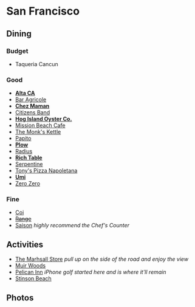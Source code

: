 # San Francisco

## Dining

### Budget

* Taqueria Cancun

### Good

* __[Alta CA](http://altaca.co)__
* [Bar Agricole](http://www.baragricole.com)
* __[Chez Maman](http://chezmamansf.com)__
* [Citizens Band](http://citizensbandsf.com)
* __[Hog Island Oyster Co.](http://hogislandoysters.com)__
* [Mission Beach Cafe](http://www.missionbeachcafesf.com)
* [The Monk's Kettle](http://monkskettle.com)
* [Papito](http://papitosf.com)
* __[Plow](http://eatatplow.com)__
* [Radius](http://radiussf.com)
* __[Rich Table](http://richtablesf.com)__
* [Serpentine](http://serpentinesf.com)
* [Tony's Pizza Napoletana](http://www.tonyspizzanapoletana.com)
* __[Umi](http://umisf.com)__
* [Zero Zero](http://zerozerosf.com)

### Fine

* [Coi](http://coirestaurant.com)
* ~~[Range](http://www.rangesf.com)~~
* [Saison](http://www.saisonsf.com) _highly recommend the Chef's Counter_

## Activities

* [The Marhsall Store](http://www.themarshallstore.com) _pull up on the side of the road and enjoy the view_
* [Muir Woods](http://www.nps.gov/muwo/index.htm)
* [Pelican Inn](http://www.pelicaninn.com) _iPhone golf started here and is where it'll remain_
* [Stinson Beach](https://en.wikipedia.org/wiki/Stinson_Beach%2C_California)

## Photos
